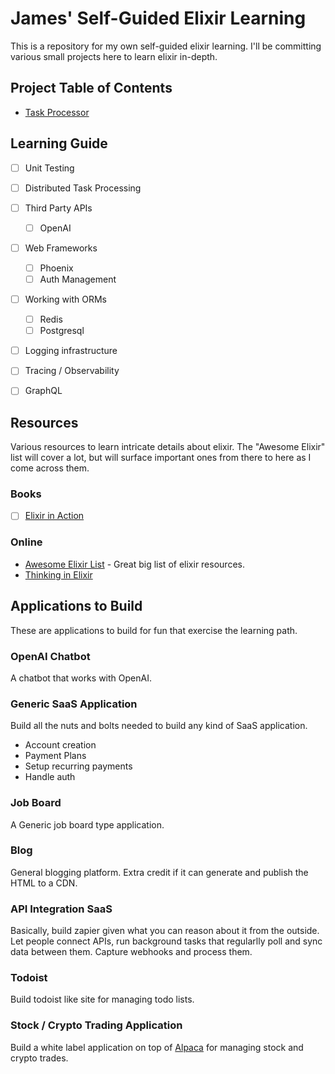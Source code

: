 # James' Self-Guided Elixir Learning

This is a repository for my own self-guided elixir learning. I'll be committing various
small projects here to learn elixir in-depth.

## Project Table of Contents

- [Task Processor](task_processor/)

## Learning Guide

- [ ] Unit Testing
- [ ] Distributed Task Processing
- [ ] Third Party APIs
  - [ ] OpenAI
- [ ] Web Frameworks
  - [ ] Phoenix
  - [ ] Auth Management
- [ ] Working with ORMs
  - [ ] Redis
  - [ ] Postgresql
- [ ] Logging infrastructure
- [ ] Tracing / Observability
- [ ] GraphQL


## Resources
Various resources to learn intricate details about elixir. The "Awesome Elixir"
list will cover a lot, but will surface important ones from there to here as I
come across them.

### Books
- [ ] [Elixir in Action](https://learning.oreilly.com/library/view/elixir-in-action/9781633438514/)

### Online
- [Awesome Elixir List](https://github.com/h4cc/awesome-elixir) - Great big list
of elixir resources.
- [Thinking in Elixir](https://podcast.thinkingelixir.com/)

## Applications to Build
These are applications to build for fun that exercise the learning path.

### OpenAI Chatbot
A chatbot that works with OpenAI.

### Generic SaaS Application
Build all the nuts and bolts needed to build any kind of SaaS application.
- Account creation
- Payment Plans
- Setup recurring payments
- Handle auth

### Job Board
A Generic job board type application.

### Blog
General blogging platform. Extra credit if it can generate and publish the
HTML to a CDN.

### API Integration SaaS
Basically, build zapier given what you can reason about it from the outside.
Let people connect APIs, run background tasks that regularlly poll and sync
data between them. Capture webhooks and process them.

### Todoist
Build todoist like site for managing todo lists.

### Stock / Crypto Trading Application
Build a white label application on top of [Alpaca](https://alpaca.markets/) for managing stock and
crypto trades.
